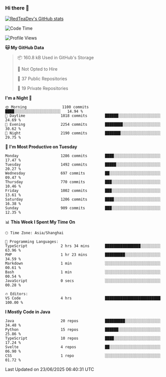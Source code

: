 ### Hi there 👋

<!--
**RedTeaDev/RedTeaDev** is a ✨ _special_ ✨ repository because its `README.md` (this file) appears on your GitHub profile.

Here are some ideas to get you started:

- 🔭 I’m currently working on ...
- 🌱 I’m currently learning ...
- 👯 I’m looking to collaborate on ...
- 🤔 I’m looking for help with ...
- 💬 Ask me about ...
- 📫 How to reach me: ...
- 😄 Pronouns: ...
- ⚡ Fun fact: ...
-->

<!--
[![wakatime](https://wakatime.com/badge/user/6b101ed0-04c0-4490-9283-eb61f2efff96.svg)](https://wakatime.com/@6b101ed0-04c0-4490-9283-eb61f2efff96)
!-->

[![RedTeaDev's GitHub stats](https://github-readme-stats.vercel.app/api?username=RedTeaDev\&include_all_commits=true)](https://github.com/anuraghazra/github-readme-stats)
<!--
[![willianrod's wakatime stats](https://github-readme-stats.vercel.app/api/wakatime?username=RedTeaDev)](https://github.com/anuraghazra/github-readme-stats)
!-->
<!--START_SECTION:waka-->
![Code Time](http://img.shields.io/badge/Code%20Time-3%2C305%20hrs%2039%20mins-blue)

![Profile Views](http://img.shields.io/badge/Profile%20Views-1-blue)

**🐱 My GitHub Data** 

> 📦 160.8 kB Used in GitHub's Storage 
 > 
> 🚫 Not Opted to Hire
 > 
> 📜 37 Public Repositories 
 > 
> 🔑 19 Private Repositories 
 > 
**I'm a Night 🦉** 

```text
🌞 Morning                1100 commits        ████░░░░░░░░░░░░░░░░░░░░░   14.94 % 
🌆 Daytime                1818 commits        ██████░░░░░░░░░░░░░░░░░░░   24.69 % 
🌃 Evening                2254 commits        ████████░░░░░░░░░░░░░░░░░   30.62 % 
🌙 Night                  2190 commits        ███████░░░░░░░░░░░░░░░░░░   29.75 % 
```
📅 **I'm Most Productive on Tuesday** 

```text
Monday                   1286 commits        ████░░░░░░░░░░░░░░░░░░░░░   17.47 % 
Tuesday                  1492 commits        █████░░░░░░░░░░░░░░░░░░░░   20.27 % 
Wednesday                697 commits         ██░░░░░░░░░░░░░░░░░░░░░░░   09.47 % 
Thursday                 770 commits         ███░░░░░░░░░░░░░░░░░░░░░░   10.46 % 
Friday                   1002 commits        ███░░░░░░░░░░░░░░░░░░░░░░   13.61 % 
Saturday                 1206 commits        ████░░░░░░░░░░░░░░░░░░░░░   16.38 % 
Sunday                   909 commits         ███░░░░░░░░░░░░░░░░░░░░░░   12.35 % 
```


📊 **This Week I Spent My Time On** 

```text
🕑︎ Time Zone: Asia/Shanghai

💬 Programming Languages: 
TypeScript               2 hrs 34 mins       ████████████████░░░░░░░░░   63.96 % 
PHP                      1 hr 23 mins        █████████░░░░░░░░░░░░░░░░   34.59 % 
Markdown                 1 min               ░░░░░░░░░░░░░░░░░░░░░░░░░   00.61 % 
Bash                     1 min               ░░░░░░░░░░░░░░░░░░░░░░░░░   00.54 % 
JavaScript               0 secs              ░░░░░░░░░░░░░░░░░░░░░░░░░   00.28 % 

🔥 Editors: 
VS Code                  4 hrs               █████████████████████████   100.00 % 
```

**I Mostly Code in Java** 

```text
Java                     20 repos            █████████░░░░░░░░░░░░░░░░   34.48 % 
Python                   15 repos            ██████░░░░░░░░░░░░░░░░░░░   25.86 % 
TypeScript               10 repos            ████░░░░░░░░░░░░░░░░░░░░░   17.24 % 
Svelte                   4 repos             ██░░░░░░░░░░░░░░░░░░░░░░░   06.90 % 
CSS                      1 repo              ░░░░░░░░░░░░░░░░░░░░░░░░░   01.72 % 
```




 Last Updated on 23/06/2025 06:40:31 UTC
<!--END_SECTION:waka-->


